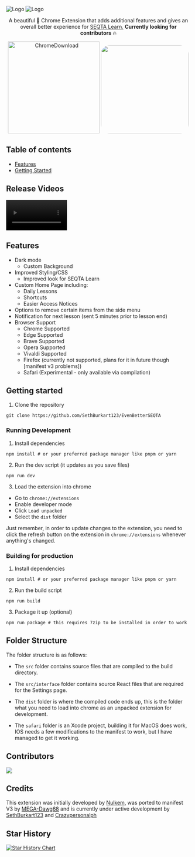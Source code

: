 ![Logo](https://raw.githubusercontent.com/SethBurkart123/EvenBetterSEQTA/master/public/icons/betterseqta-light-full.png#gh-dark-mode-only)
![Logo](https://raw.githubusercontent.com/SethBurkart123/EvenBetterSEQTA/master/public/icons/betterseqta-dark-full.png#gh-light-mode-only)

<p align="center">
  A beautiful 🤩 Chrome Extension that adds additional features and gives an overall better experience for <a href="https://seqta.com.au">SEQTA Learn.</a> <strong>Currently looking for contributors</strong> 🔥
</p>

<p align="center">
 <a target="_blank" href="https://chrome.google.com/webstore/detail/betterseqta%20/afdgaoaclhkhemfkkkonemoapeinchel"><img src="https://user-images.githubusercontent.com/95666457/149519713-159d7ef7-2c21-4034-a616-f037ff46d9a4.png" alt="ChromeDownload" width="250"></a>
  <a target="_blank" href="https://discord.gg/YzmbnCDkat"><img src="https://github.com/SethBurkart123/EvenBetterSEQTA/assets/108050083/23055730-b16e-44c0-9bef-221d8545af92" width="240" style="border-radius:10%;" /></a>
</p>

## Table of contents

- [Features](#features)
- [Getting Started](#getting-started)

## Release Videos
<video autoplay loop muted controls="false" width="33%" src="https://github.com/SethBurkart123/EvenBetterSEQTA/assets/108050083/3084644a-edbc-40e5-b1ad-1fdea4f0ca18"></video>

## Features

- Dark mode
  - Custom Background
- Improved Styling/CSS
  - Improved look for SEQTA Learn
- Custom Home Page including:
  - Daily Lessons
  - Shortcuts
  - Easier Access Notices
- Options to remove certain items from the side menu
- Notification for next lesson (sent 5 minutes prior to lesson end)
- Browser Support
  - Chrome Supported
  - Edge Supported
  - Brave Supported
  - Opera Supported
  - Vivaldi Supported
  - Firefox (currently not supported, plans for it in future though [manifest v3 problems])
  - Safari (Experimental - only available via compilation)

## Getting started

1. Clone the repository

```
git clone https://github.com/SethBurkart123/EvenBetterSEQTA
```

### Running Development

1. Install dependencies

```
npm install # or your preferred package manager like pnpm or yarn
```

2. Run the dev script (it updates as you save files)

```
npm run dev
```

3. Load the extension into chrome

- Go to `chrome://extensions`
- Enable developer mode
- Click `Load unpacked`
- Select the `dist` folder

Just remember, in order to update changes to the extension, you need to click the refresh button on the extension in `chrome://extensions` whenever anything's changed.

### Building for production

1. Install dependencies

```
npm install # or your preferred package manager like pnpm or yarn
```

2. Run the build script

```
npm run build
```

3. Package it up (optional)

```
npm run package # this requires 7zip to be installed in order to work
```

## Folder Structure

The folder structure is as follows:

- The `src` folder contains source files that are compiled to the build directory.

- The `src/interface` folder contains source React files that are required for the Settings page.

- The `dist` folder is where the compiled code ends up, this is the folder what you need to load into chrome as an unpacked extension for development.

- The `safari` folder is an Xcode project, building it for MacOS does work, IOS needs a few modifications to the manifest to work, but I have managed to get it working.

## Contributors

<a href="https://github.com/betterseqta/betterseqta-plus/graphs/contributors">
  <img src="https://contrib.rocks/image?repo=betterseqta/betterseqta-plus" />
</a>

## Credits

This extension was initially developed by [Nulkem](https://github.com/Nulkem/betterseqta), was ported to manifest V3 by [MEGA-Dawg68](https://github.com/MEGA-Dawg68) and is currently under active development by [SethBurkart123](https://github.com/SethBurkart123) and [Crazypersonalph](https://github.com/Crazypersonalph)

## Star History

[![Star History Chart](https://api.star-history.com/svg?repos=BetterSEQTA/BetterSEQTA-Plus&type=Date)](https://star-history.com/#sethburkart123/EvenBetterSEQTA&Date)
